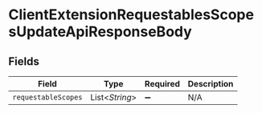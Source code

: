 # ClientExtensionRequestablesScopesUpdateApiResponseBody


## Fields

| Field               | Type                | Required            | Description         |
| ------------------- | ------------------- | ------------------- | ------------------- |
| `requestableScopes` | List\<*String*>     | :heavy_minus_sign:  | N/A                 |
